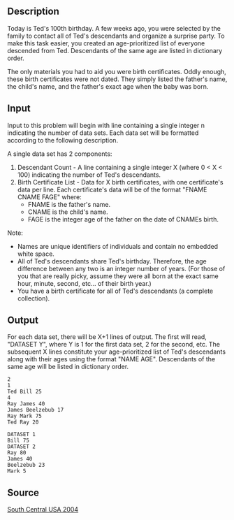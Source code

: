 <h2>Description</h2><p>Today is Ted's 100th birthday. A few weeks ago, you were selected by the family to contact all of Ted's descendants and organize a surprise party. To make this task easier, you created an age-prioritized list of everyone descended from Ted. Descendants of the same age are listed in dictionary order. 
</p>
The only materials you had to aid you were birth certificates. Oddly enough, these birth certificates were not dated. They simply listed the father's name, the child's name, and the father's exact age when the baby was born. <h2>Input</h2><p>Input to this problem will begin with line containing a single integer n indicating the number of data sets. Each data set will be formatted according to the following description. 
</p>
A single data set has 2 components: 
<ol><li>Descendant Count - A line containing a single integer X (where 0 &lt; X &lt; 100) indicating the number of Ted's descendants. 
<br></li><li>Birth Certificate List - Data for X birth certificates, with one certificate's data per line. Each certificate's data will be of the format "FNAME CNAME FAGE" where: 
<br><ul><li>FNAME is the father's name. 
<br></li><li>CNAME is the child's name. 
<br></li><li>FAGE is the integer age of the father on the date of CNAMEs birth. </li></ul></li></ol><p>
</p>Note: 
<ul><li>Names are unique identifiers of individuals and contain no embedded white space. 
<br></li><li>All of Ted's descendants share Ted's birthday. Therefore, the age difference between any two is an integer number of years. (For those of you that are really picky, assume they were all born at the exact same hour, minute, second, etc... of their birth year.) 
<br></li><li>You have a birth certificate for all of Ted's descendants (a complete collection). </li></ul><h2>Output</h2><p>For each data set, there will be X+1 lines of output. The first will read, "DATASET Y", where Y is 1 for the first data set, 2 for the second, etc. The subsequent X lines constitute your age-prioritized list of Ted's descendants along with their ages using the format "NAME AGE". Descendants of the same age will be listed in dictionary order. </p><pre><code class="language-input1">2
1
Ted Bill 25
4
Ray James 40
James Beelzebub 17
Ray Mark 75
Ted Ray 20
</code></pre><pre><code class="language-output1">DATASET 1
Bill 75
DATASET 2
Ray 80
James 40
Beelzebub 23
Mark 5
</code></pre><h2>Source</h2><a href="searchproblem?field=source&amp;key=South+Central+USA+2004">South Central USA 2004</a>
